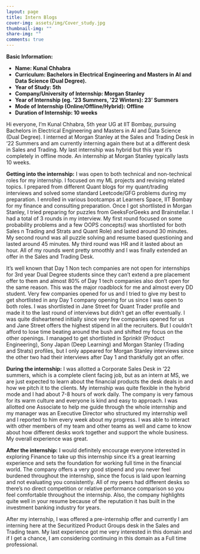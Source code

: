 ```yaml
---
layout: page
title: Intern Blogs
cover-img: assets/img/Cover_study.jpg
thumbnail-img: ""
share-img: ""
comments: true
---
```


**Basic Information:**

- **Name: Kunal Chhabra**
- **Curriculum: Bachelors in Electrical Engineering and Masters in AI and Data Science (Dual Degree).**
- **Year of Study: 5th**
- **Company/University of Internship: Morgan Stanley**
- **Year of Internship (eg. '23 Summers, '22 Winters): 23’ Summers**
- **Mode of Internship (Online/Offline/Hybrid): Offline**
- **Duration of Internship: 10 weeks**

Hi everyone, I’m Kunal Chhabra, 5th year UG at IIT Bombay, pursuing Bachelors in Electrical Engineering and Masters in AI and Data Science (Dual Degree). I interned at Morgan Stanley at the Sales and Trading Desk in ‘22 Summers and am currently interning again there but at a different desk in Sales and Trading. My last internship was hybrid but this year it’s completely in offline mode. An internship at Morgan Stanley typically lasts 10 weeks.

**Getting into the internship:** 
I was open to both technical and non-technical roles for my internship. I focused on my ML projects and revising related topics. I prepared from different Quant blogs for my quant/trading interviews and solved some standard Leetcode/GFG problems during my preparation. I enrolled in various bootcamps at Learners Space, IIT Bombay for my finance and consulting preparation. Once I got shortlisted in Morgan Stanley, I tried preparing for puzzles from GeeksForGeeks and Brainstellar. I had a total of 3 rounds in my interview. My first round focused on some probability problems and a few OOPS concepts(I was shortlisted for both Sales n Trading and Strats and Quant Role) and lasted around 30 minutes. My second round was all puzzle solving and resume based questioning and lasted around 45 minutes. My third round was HR and it lasted about an hour. All of my rounds went pretty smoothly and I was finally extended an offer in the Sales and Trading Desk.

It’s well known that Day 1 Non tech companies are not open for internships for 3rd year Dual Degree students since they can’t extend a pre placement offer to them and almost 80% of Day 1 tech companies also don’t open for the same reason. This was the major roadblock for me and almost every DD student. Very few companies opened for us and I tried to give my best to get shortlisted in any Day 1 company opening for us since I was open to both roles. I was shortlisted in Jane Street for Quant Trader profile and made it to the last round of interviews but didn’t get an offer eventually. I was quite disheartened initially since very few companies opened for us and Jane Street offers the highest stipend in all the recruiters. But I couldn’t afford to lose time beating around the bush and shifted my focus on the other openings. I managed to get shortlisted in Sprinklr (Product Engineering), Sony Japan (Deep Learning) and Morgan Stanley (Trading and Strats) profiles, but I only appeared for Morgan Stanley interviews since the other two had their interviews after Day 1 and thankfully got an offer.

**During the internship:**
I was allotted a Corporate Sales Desk in ‘22 summers, which is a complete client facing job, but as an intern at MS, we are just expected to learn about the financial products the desk deals in and how we pitch it to the clients. My internship was quite flexible in the hybrid mode and I had about 7-8 hours of work daily. The company is very famous for its warm culture and everyone is kind and easy to approach. I was allotted one Associate to help me guide through the whole internship and my manager was an Executive Director who structured my internship well and I reported to him every week about my progress. I was able to interact with other members of my team and other teams as well and came to know about how different desks work together and support the whole business. My overall experience was great.

**After the internship:**
I would definitely encourage everyone interested in exploring Finance to take up this internship since it’s a great learning experience and sets the foundation for working full time in the financial world. The company offers a very good stipend and you never feel burdened throughout the internship, since the focus is laid upon learning and not evaluating you consistently. All of my peers had different desks so there’s no direct competition or relative performance comparison so you feel comfortable throughout the internship. Also, the company highlights quite well in your resume because of the reputation it has built in the investment banking industry for years.

After my internship, I was offered a pre-internship offer and currently I am interning here at the Securitized Product Groups desk in the Sales and Trading team. My last experience got me very interested in this domain and if I get a chance, I am considering continuing in this domain as a Full time professional.